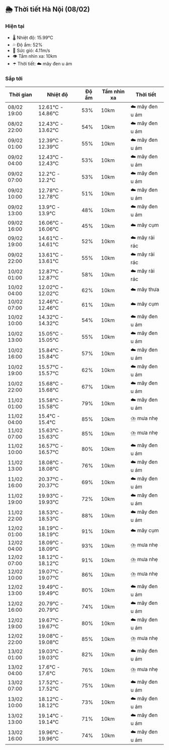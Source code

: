 ## 🌦️ Thời tiết Hà Nội (08/02)

### Hiện tại

- 🌡️ Nhiệt độ: 15.99℃
- 💦 Độ ẩm: 52%
- 💨 Sức gió: 4.11m/s
- 👁️ Tầm nhìn xa: 10km
- ☂️ Thời tiết: ☁️ mây đen u ám

### Sắp tới

| Thời gian | Nhiệt độ | Độ ẩm | Tầm nhìn xa | Thời tiết |
| --- | --- | --- | --- | --- |
| 08/02 19:00 | 12.61℃ - 14.86℃ | 53% | 10km | ☁️ mây đen u ám |
| 08/02 22:00 | 12.43℃ - 13.62℃ | 54% | 10km | ☁️ mây đen u ám |
| 09/02 01:00 | 12.39℃ - 12.39℃ | 55% | 10km | ☁️ mây đen u ám |
| 09/02 04:00 | 12.43℃ - 12.43℃ | 53% | 10km | ☁️ mây đen u ám |
| 09/02 07:00 | 12.2℃ - 12.2℃ | 53% | 10km | ☁️ mây đen u ám |
| 09/02 10:00 | 12.78℃ - 12.78℃ | 51% | 10km | ☁️ mây đen u ám |
| 09/02 13:00 | 13.9℃ - 13.9℃ | 48% | 10km | ☁️ mây đen u ám |
| 09/02 16:00 | 16.06℃ - 16.06℃ | 45% | 10km | ☁️ mây cụm |
| 09/02 19:00 | 14.61℃ - 14.61℃ | 52% | 10km | ☁️ mây rải rác |
| 09/02 22:00 | 13.61℃ - 13.61℃ | 55% | 10km | ☁️ mây rải rác |
| 10/02 01:00 | 12.87℃ - 12.87℃ | 58% | 10km | ☁️ mây rải rác |
| 10/02 04:00 | 12.02℃ - 12.02℃ | 62% | 10km | ☁️ mây thưa |
| 10/02 07:00 | 12.46℃ - 12.46℃ | 61% | 10km | ☁️ mây cụm |
| 10/02 10:00 | 14.32℃ - 14.32℃ | 54% | 10km | ☁️ mây đen u ám |
| 10/02 13:00 | 15.05℃ - 15.05℃ | 55% | 10km | ☁️ mây đen u ám |
| 10/02 16:00 | 15.84℃ - 15.84℃ | 57% | 10km | ☁️ mây đen u ám |
| 10/02 19:00 | 15.57℃ - 15.57℃ | 62% | 10km | ☁️ mây đen u ám |
| 10/02 22:00 | 15.68℃ - 15.68℃ | 67% | 10km | ☁️ mây đen u ám |
| 11/02 01:00 | 15.58℃ - 15.58℃ | 79% | 10km | ☁️ mây đen u ám |
| 11/02 04:00 | 15.4℃ - 15.4℃ | 85% | 10km | ⛈️ mưa nhẹ |
| 11/02 07:00 | 15.63℃ - 15.63℃ | 85% | 10km | ⛈️ mưa nhẹ |
| 11/02 10:00 | 16.57℃ - 16.57℃ | 80% | 10km | ☁️ mây đen u ám |
| 11/02 13:00 | 18.08℃ - 18.08℃ | 76% | 10km | ☁️ mây đen u ám |
| 11/02 16:00 | 20.37℃ - 20.37℃ | 69% | 10km | ☁️ mây đen u ám |
| 11/02 19:00 | 19.93℃ - 19.93℃ | 72% | 10km | ☁️ mây đen u ám |
| 11/02 22:00 | 18.53℃ - 18.53℃ | 88% | 10km | ☁️ mây đen u ám |
| 12/02 01:00 | 18.19℃ - 18.19℃ | 91% | 10km | ☁️ mây cụm |
| 12/02 04:00 | 18.09℃ - 18.09℃ | 93% | 10km | ⛈️ mưa nhẹ |
| 12/02 07:00 | 18.12℃ - 18.12℃ | 91% | 10km | ⛈️ mưa nhẹ |
| 12/02 10:00 | 19.07℃ - 19.07℃ | 86% | 10km | ⛈️ mưa nhẹ |
| 12/02 13:00 | 19.49℃ - 19.49℃ | 80% | 10km | ☁️ mây đen u ám |
| 12/02 16:00 | 20.79℃ - 20.79℃ | 74% | 10km | ☁️ mây đen u ám |
| 12/02 19:00 | 19.67℃ - 19.67℃ | 80% | 10km | ☁️ mây đen u ám |
| 12/02 22:00 | 19.08℃ - 19.08℃ | 85% | 10km | ⛈️ mưa nhẹ |
| 13/02 01:00 | 19.03℃ - 19.03℃ | 82% | 10km | ☁️ mây đen u ám |
| 13/02 04:00 | 17.6℃ - 17.6℃ | 76% | 10km | ⛈️ mưa nhẹ |
| 13/02 07:00 | 17.52℃ - 17.52℃ | 75% | 10km | ☁️ mây đen u ám |
| 13/02 10:00 | 18.12℃ - 18.12℃ | 73% | 10km | ☁️ mây đen u ám |
| 13/02 13:00 | 19.14℃ - 19.14℃ | 71% | 10km | ☁️ mây đen u ám |
| 13/02 16:00 | 19.96℃ - 19.96℃ | 74% | 10km | ☁️ mây đen u ám |
